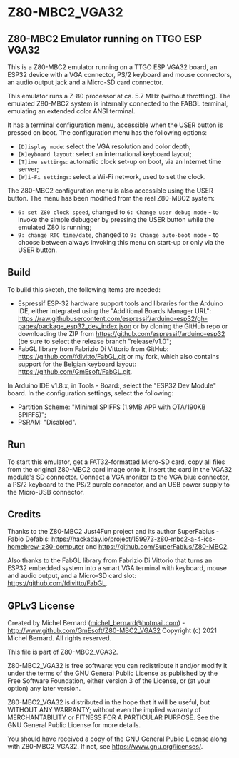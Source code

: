 # Z80-MBC2_VGA32


## Z80-MBC2 Emulator running on TTGO ESP VGA32

This is a Z80-MBC2 emulator running on a TTGO ESP VGA32 board,
an ESP32 device with a VGA connector, PS/2 keyboard and mouse
connectors, an audio output jack and a Micro-SD card connector.

This emulator runs a Z-80 processor at ca. 5.7 MHz (without throttling).
The emulated Z80-MBC2 system is internally connected to the FABGL terminal,
emulating an extended color ANSI terminal.

It has a terminal configuration menu, accessible when the USER button is pressed
on boot. The configuration menu has the following options:
- `[D]isplay mode`: select the VGA resolution and color depth;
- `[K]eyboard layout`: select an international keyboard layout;
- `[T]ime settings`: automatic clock set-up on boot, via an Internet time server;
- `[W]i-Fi settings`: select a Wi-Fi network, used to set the clock.

The Z80-MBC2 configuration menu is also accessible using the USER button.
The menu has been modified from the real Z80-MBC2 system:
- `6: set Z80 clock speed`, changed to `6: Change user debug mode` - to invoke the simple
  debugger by pressing the USER button while the emulated Z80 is running;
- `9: change RTC time/date`, changed to `9: Change auto-boot mode` - to choose between
  always invoking this menu on start-up or only via the USER button.


## Build

To build this sketch, the following items are needed:
- Espressif ESP-32 hardware support tools and libraries for
  the Arduino IDE, either integrated using the "Additional
  Boards Manager URL":
  <https://raw.githubusercontent.com/espressif/arduino-esp32/gh-pages/package_esp32_dev_index.json>
  or by cloning the GitHub repo or downloading the ZIP from
  <https://github.com/espressif/arduino-esp32> (be sure to 
  select the release branch "release/v1.0";
- FabGL library from Fabrizio Di Vittorio from GitHub:
  <https://github.com/fdivitto/FabGL.git> or my fork, which
  also contains support for the Belgian keyboard layout:
  <https://github.com/GmEsoft/FabGL.git>.

In Arduino IDE v1.8.x, in Tools - Board:, select the "ESP32 Dev Module"
board. In the configuration settings, select the following:
- Partition Scheme: "Minimal SPIFFS (1.9MB APP with OTA/190KB SPIFFS)";
- PSRAM: "Disabled".


## Run

To start this emulator, get a FAT32-formatted Micro-SD card, copy all files from
the original Z80-MBC2 card image onto it, insert the card in the VGA32 module's
SD connector. Connect a VGA monitor to the VGA blue connector, a PS/2 keyboard
to the PS/2 purple connector, and an USB power supply to the Micro-USB connector.


## Credits

Thanks to the Z80-MBC2 Just4Fun project and its author SuperFabius - Fabio Defabis: 
<https://hackaday.io/project/159973-z80-mbc2-a-4-ics-homebrew-z80-computer>
and <https://github.com/SuperFabius/Z80-MBC2>.

Also thanks to the FabGL library from Fabrizio Di Vittorio that turns an ESP32 
embedded system into a smart VGA terminal with keyboard, mouse and audio output, 
and a Micro-SD card slot: <https://github.com/fdivitto/FabGL>.


## GPLv3 License

Created by Michel Bernard (michel_bernard@hotmail.com) - <http://www.github.com/GmEsoft/Z80-MBC2_VGA32>
Copyright (c) 2021 Michel Bernard.
All rights reserved.

This file is part of Z80-MBC2_VGA32.

Z80-MBC2_VGA32 is free software: you can redistribute it and/or modify
it under the terms of the GNU General Public License as published by
the Free Software Foundation, either version 3 of the License, or
(at your option) any later version.

Z80-MBC2_VGA32 is distributed in the hope that it will be useful,
but WITHOUT ANY WARRANTY; without even the implied warranty of
MERCHANTABILITY or FITNESS FOR A PARTICULAR PURPOSE.  See the
GNU General Public License for more details.

You should have received a copy of the GNU General Public License
along with Z80-MBC2_VGA32.  If not, see <https://www.gnu.org/licenses/>.
